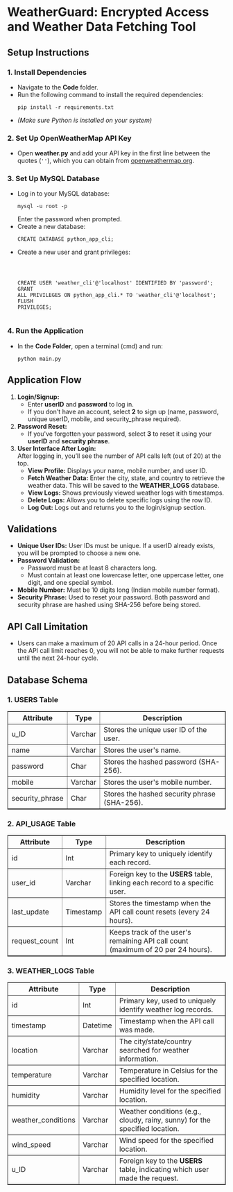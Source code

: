 <h1>WeatherGuard: Encrypted Access and Weather Data Fetching Tool</h1>

<h2>Setup Instructions</h2>

<h3>1. Install Dependencies</h3>
    <ul>
        <li>Navigate to the <strong>Code</strong> folder.</li>
        <li>Run the following command to install the required dependencies:
            <pre><code>pip install -r requirements.txt</code></pre>
        </li>
        <li><em>(Make sure Python is installed on your system)</em></li>
    </ul>

<h3>2. Set Up OpenWeatherMap API Key</h3>
    <ul>
        <li>Open <strong>weather.py</strong> and add your API key in the first line between the quotes (<code>''</code>), which you can obtain from <a href="https://openweathermap.org/">openweathermap.org</a>.</li>
    </ul>

<h3>3. Set Up MySQL Database</h3>
    <ul>
        <li>Log in to your MySQL database:
            <pre><code>mysql -u root -p</code></pre>
            Enter the password when prompted.
        </li>
        <li>Create a new database:
            <pre><code>CREATE DATABASE python_app_cli;</code></pre>
        </li>
        <li>Create a new user and grant privileges:
            <pre><code>

CREATE USER 'weather_cli'@'localhost' IDENTIFIED BY 'password';
GRANT ALL PRIVILEGES ON python_app_cli.* TO 'weather_cli'@'localhost';
FLUSH PRIVILEGES;
</code></pre>

</li>
</ul>

<h3>4. Run the Application</h3>
    <ul>
        <li>In the <strong>Code Folder</strong>, open a terminal (cmd) and run:
            <pre><code>python main.py</code></pre>
        </li>
    </ul>

<h2> Application Flow</h2>
    <ol>
        <li><strong>Login/Signup:</strong>
            <ul>
                <li>Enter <strong>userID</strong> and <strong>password</strong> to log in.</li>
                <li>If you don't have an account, select <strong>2</strong> to sign up (name, password, unique userID, mobile, and security_phrase required).</li>
            </ul>
        </li>
        <li><strong>Password Reset:</strong>
            <ul>
                <li>If you've forgotten your password, select <strong>3</strong> to reset it using your <strong>userID</strong> and <strong>security phrase</strong>.</li>
            </ul>
        </li>
        <li><strong>User Interface After Login:</strong><br>
            After logging in, you’ll see the number of API calls left (out of 20) at the top.
            <ul>
                <li><strong>View Profile:</strong> Displays your name, mobile number, and user ID.</li>
                <li><strong>Fetch Weather Data:</strong> Enter the city, state, and country to retrieve the weather data. This will be saved to the <strong>WEATHER_LOGS</strong> database.</li>
                <li><strong>View Logs:</strong> Shows previously viewed weather logs with timestamps.</li>
                <li><strong>Delete Logs:</strong> Allows you to delete specific logs using the row ID.</li>
                <li><strong>Log Out:</strong> Logs out and returns you to the login/signup section.</li>
            </ul>
        </li>
    </ol>

<h2> Validations</h2>
    <ul>
        <li><strong>Unique User IDs:</strong> User IDs must be unique. If a userID already exists, you will be prompted to choose a new one.</li>
        <li><strong>Password Validation:</strong>
            <ul>
                <li>Password must be at least 8 characters long.</li>
                <li>Must contain at least one lowercase letter, one uppercase letter, one digit, and one special symbol.</li>
            </ul>
        </li>
        <li><strong>Mobile Number:</strong> Must be 10 digits long (Indian mobile number format).</li>
        <li><strong>Security Phrase:</strong> Used to reset your password. Both password and security phrase are hashed using SHA-256 before being stored.</li>
    </ul>

<h2> API Call Limitation</h2>
    <ul>
        <li>Users can make a maximum of 20 API calls in a 24-hour period. Once the API call limit reaches 0, you will not be able to make further requests until the next 24-hour cycle.</li>
    </ul>

<h2>Database Schema</h2>

<h3>1. USERS Table</h3>
    <table border="1">
        <tr>
            <th>Attribute</th>
            <th>Type</th>
            <th>Description</th>
        </tr>
        <tr>
            <td>u_ID</td>
            <td>Varchar</td>
            <td>Stores the unique user ID of the user.</td>
        </tr>
        <tr>
            <td>name</td>
            <td>Varchar</td>
            <td>Stores the user's name.</td>
        </tr>
        <tr>
            <td>password</td>
            <td>Char</td>
            <td>Stores the hashed password (SHA-256).</td>
        </tr>
        <tr>
            <td>mobile</td>
            <td>Varchar</td>
            <td>Stores the user's mobile number.</td>
        </tr>
        <tr>
            <td>security_phrase</td>
            <td>Char</td>
            <td>Stores the hashed security phrase (SHA-256).</td>
        </tr>
    </table>

<h3>2. API_USAGE Table</h3>
    <table border="1">
        <tr>
            <th>Attribute</th>
            <th>Type</th>
            <th>Description</th>
        </tr>
        <tr>
            <td>id</td>
            <td>Int</td>
            <td>Primary key to uniquely identify each record.</td>
        </tr>
        <tr>
            <td>user_id</td>
            <td>Varchar</td>
            <td>Foreign key to the <strong>USERS</strong> table, linking each record to a specific user.</td>
        </tr>
        <tr>
            <td>last_update</td>
            <td>Timestamp</td>
            <td>Stores the timestamp when the API call count resets (every 24 hours).</td>
        </tr>
        <tr>
            <td>request_count</td>
            <td>Int</td>
            <td>Keeps track of the user's remaining API call count (maximum of 20 per 24 hours).</td>
        </tr>
    </table>

<h3>3. WEATHER_LOGS Table</h3>
    <table border="1">
        <tr>
            <th>Attribute</th>
            <th>Type</th>
            <th>Description</th>
        </tr>
        <tr>
            <td>id</td>
            <td>Int</td>
            <td>Primary key, used to uniquely identify weather log records.</td>
        </tr>
        <tr>
            <td>timestamp</td>
            <td>Datetime</td>
            <td>Timestamp when the API call was made.</td>
        </tr>
        <tr>
            <td>location</td>
            <td>Varchar</td>
            <td>The city/state/country searched for weather information.</td>
        </tr>
        <tr>
            <td>temperature</td>
            <td>Varchar</td>
            <td>Temperature in Celsius for the specified location.</td>
        </tr>
        <tr>
            <td>humidity</td>
            <td>Varchar</td>
            <td>Humidity level for the specified location.</td>
        </tr>
        <tr>
            <td>weather_conditions</td>
            <td>Varchar</td>
            <td>Weather conditions (e.g., cloudy, rainy, sunny) for the specified location.</td>
        </tr>
        <tr>
            <td>wind_speed</td>
            <td>Varchar</td>
            <td>Wind speed for the specified location.</td>
        </tr>
        <tr>
            <td>u_ID</td>
            <td>Varchar</td>
            <td>Foreign key to the <strong>USERS</strong> table, indicating which user made the request.</td>
        </tr>
    </table>
